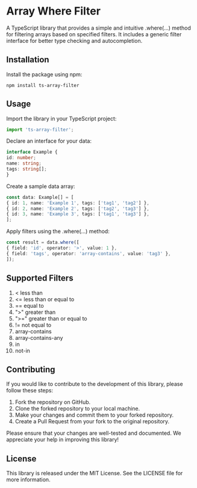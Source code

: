 # Array Where Filter

A TypeScript library that provides a simple and intuitive .where(...) method for filtering arrays based on specified filters. It includes a generic filter interface for better type checking and autocompletion.

## Installation

Install the package using npm:

```
npm install ts-array-filter
```

## Usage

Import the library in your TypeScript project:

```typescript
import 'ts-array-filter';
```

Declare an interface for your data:

```typescript
interface Example {
id: number;
name: string;
tags: string[];
}
```

Create a sample data array:

```typescript
const data: Example[] = [
{ id: 1, name: 'Example 1', tags: ['tag1', 'tag2'] },
{ id: 2, name: 'Example 2', tags: ['tag2', 'tag3'] },
{ id: 3, name: 'Example 3', tags: ['tag1', 'tag3'] },
];
```

Apply filters using the .where(...) method:

```typescript
const result = data.where([
{ field: 'id', operator: '>', value: 1 },
{ field: 'tags', operator: 'array-contains', value: 'tag3' },
]);
```

## Supported Filters

1. < less than
2. <= less than or equal to
3. == equal to
4. ">" greater than
5. ">=" greater than or equal to
6. != not equal to
7. array-contains
8. array-contains-any
9. in
10. not-in

## Contributing

If you would like to contribute to the development of this library, please follow these steps:

1. Fork the repository on GitHub.
2. Clone the forked repository to your local machine.
3. Make your changes and commit them to your forked repository.
4. Create a Pull Request from your fork to the original repository.

Please ensure that your changes are well-tested and documented. We appreciate your help in improving this library!

## License

This library is released under the MIT License. See the LICENSE file for more information.
